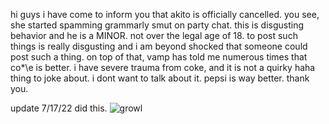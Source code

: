 hi guys i have come to inform you that akito is officially cancelled. you see, she started spamming grammarly smut on party chat. this is disgusting behavior and he is a MINOR. not over the legal age of 18. to post such things is really disgusting and i am beyond shocked that someone could post such a thing. on top of that, vamp has told me numerous times that co*\e is better. i have severe trauma from coke, and it is not a quirky haha thing to joke about. i dont want to talk about it. pepsi is way better. thank you.

update 7/17/22 
did this.
![growl](https://i.postimg.cc/Kz3nsH2m/image.png)